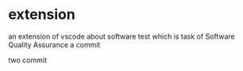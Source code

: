 # extension
an extension of vscode about software test which is task of Software Quality Assurance 
a commit

two commit
